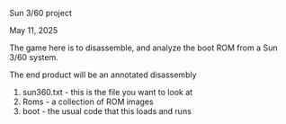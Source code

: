 Sun 3/60 project

May 11, 2025

The game here is to disassemble, and analyze the boot ROM
from a Sun 3/60 system.

The end product will be an annotated disassembly

1. sun360.txt - this is the file you want to look at
1. Roms - a collection of ROM images
1. boot - the usual code that this loads and runs
